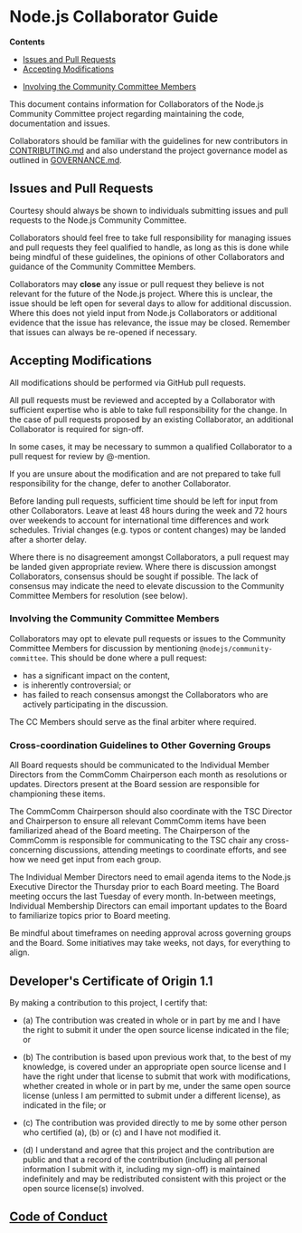 # Node.js Collaborator Guide

**Contents**

* [Issues and Pull Requests](#issues-and-pull-requests)
* [Accepting Modifications](#accepting-modifications)
 - [Involving the Community Committee Members](#involving-the-community-committee-members)

This document contains information for Collaborators of the Node.js
Community Committee project regarding maintaining the code, documentation and issues.

Collaborators should be familiar with the guidelines for new
contributors in [CONTRIBUTING.md](./CONTRIBUTING.md) and also
understand the project governance model as outlined in
[GOVERNANCE.md](./GOVERNANCE.md).

## Issues and Pull Requests

Courtesy should always be shown to individuals submitting issues and
pull requests to the Node.js Community Committee.

Collaborators should feel free to take full responsibility for
managing issues and pull requests they feel qualified to handle, as
long as this is done while being mindful of these guidelines, the
opinions of other Collaborators and guidance of the Community Committee Members.

Collaborators may **close** any issue or pull request they believe is
not relevant for the future of the Node.js project. Where this is
unclear, the issue should be left open for several days to allow for
additional discussion. Where this does not yield input from Node.js
Collaborators or additional evidence that the issue has relevance, the
issue may be closed. Remember that issues can always be re-opened if
necessary.

## Accepting Modifications

All modifications should be performed via GitHub pull requests.

All pull requests must be reviewed and accepted by a Collaborator with
sufficient expertise who is able to take full responsibility for the
change. In the case of pull requests proposed by an existing
Collaborator, an additional Collaborator is required for sign-off.

In some cases, it may be necessary to summon a qualified Collaborator
to a pull request for review by @-mention.

If you are unsure about the modification and are not prepared to take
full responsibility for the change, defer to another Collaborator.

Before landing pull requests, sufficient time should be left for input
from other Collaborators. Leave at least 48 hours during the week and
72 hours over weekends to account for international time differences
and work schedules. Trivial changes (e.g. typos or content changes)
may be landed after a shorter delay.

Where there is no disagreement amongst Collaborators, a pull request
may be landed given appropriate review. Where there is discussion
amongst Collaborators, consensus should be sought if possible. The
lack of consensus may indicate the need to elevate discussion to the
Community Committee Members for resolution (see below).

### Involving the Community Committee Members

Collaborators may opt to elevate pull requests or issues to the Community
Committee Members for discussion by mentioning `@nodejs/community-committee`.
This should be done where a pull request:

- has a significant impact on the content,
- is inherently controversial; or
- has failed to reach consensus amongst the Collaborators who are
  actively participating in the discussion.

The CC Members should serve as the final arbiter where required.

### Cross-coordination Guidelines to Other Governing Groups
All Board requests should be communicated to the Individual Member Directors from the 
CommComm Chairperson each month as resolutions or updates. Directors present
at the Board session are responsible for championing these items.
  
The CommComm Chairperson should also coordinate with the TSC Director and Chairperson 
to ensure all relevant CommComm items have been familiarized ahead of the Board meeting. 
The Chairperson of the CommComm is responsible for communicating to the TSC chair any 
cross-concerning discussions, attending meetings to coordinate efforts, and see how we 
need get input from each group.
  
The Individual Member Directors need to email agenda items to the Node.js Executive Director
the Thursday prior to each Board meeting. The Board meeting occurs the last Tuesday of every
month. In-between meetings, Individual Membership Directors can email important updates to 
the Board to familiarize topics prior to Board meeting.

Be mindful about timeframes on needing approval across governing groups and the Board. 
Some initiatives may take weeks, not days, for everything to align.

<a id="developers-certificate-of-origin"></a>
## Developer's Certificate of Origin 1.1

By making a contribution to this project, I certify that:

* (a) The contribution was created in whole or in part by me and I
  have the right to submit it under the open source license
  indicated in the file; or

* (b) The contribution is based upon previous work that, to the best
  of my knowledge, is covered under an appropriate open source
  license and I have the right under that license to submit that
  work with modifications, whether created in whole or in part
  by me, under the same open source license (unless I am
  permitted to submit under a different license), as indicated
  in the file; or

* (c) The contribution was provided directly to me by some other
  person who certified (a), (b) or (c) and I have not modified
  it.

* (d) I understand and agree that this project and the contribution
  are public and that a record of the contribution (including all
  personal information I submit with it, including my sign-off) is
  maintained indefinitely and may be redistributed consistent with
  this project or the open source license(s) involved.

## [Code of Conduct](https://github.com/nodejs/community-committee/blob/master/CODE_OF_CONDUCT.md)
